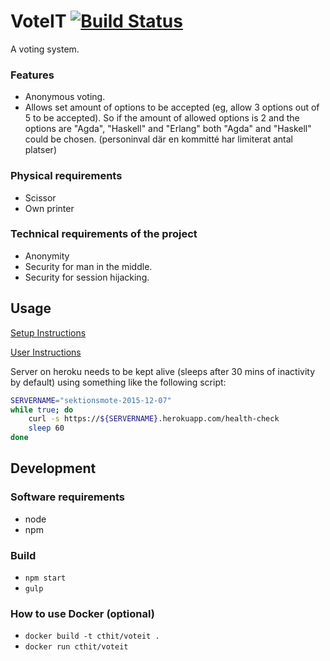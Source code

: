 # VoteIT [![Build Status](https://travis-ci.org/cthit/VoteIT.svg)](https://travis-ci.org/cthit/VoteIT)
A voting system.

### Features
* Anonymous voting.
* Allows set amount of options to be accepted (eg, allow 3 options out of 5 to be accepted). So if the amount of allowed options is 2 and the options are "Agda", "Haskell" and "Erlang" both "Agda" and "Haskell" could be chosen. (personinval där en kommitté har limiterat antal platser)

### Physical requirements
* Scissor
* Own printer

### Technical requirements of the project
* Anonymity
* Security for man in the middle.
* Security for session hijacking.

## Usage

[Setup Instructions](https://github.com/cthit/VoteIT/wiki/Setup-Instructions-for-Vote-Counters)

[User Instructions](https://github.com/cthit/VoteIT/wiki/User-Instructions)

Server on heroku needs to be kept alive (sleeps after 30 mins of inactivity by default) using something like the following script:

```bash
SERVERNAME="sektionsmote-2015-12-07"
while true; do
	curl -s https://${SERVERNAME}.herokuapp.com/health-check
	sleep 60
done
```

## Development

### Software requirements
* node
* npm

### Build
* `npm start`
* `gulp`

### How to use Docker (optional)
* `docker build -t cthit/voteit .`
* `docker run cthit/voteit`
